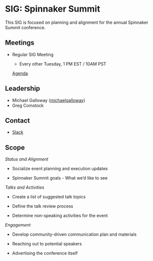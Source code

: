 # SIG: Spinnaker Summit

This SIG is focused on planning and alignment for the annual Spinnaker Summit conference. 

## Meetings

* Regular SIG Meeting
  * Every other Tuesday, 1 PM EST / 10AM PST
  
  [Agenda](https://docs.google.com/document/d/1Z65IHImNlJbYq3XvVgnWtijhWj3iUlMGG5uQudjhTe4/edit)

## Leadership

* Michael Galloway ([michaelgalloway](https://github.com/michaelgalloway))
* Greg Comstock 

## Contact

* [Slack](http://spinnakerteam.slack.com/messages/spinnakersummit)

## Scope

*Status and Alignment*

* Socialize event planning and execution updates

* Spinnaker Summit goals - What we’d like to see

*Talks and Activities*

* Create a list of suggested talk topics

* Define the talk review process

* Determine non-speaking activities for the event

*Engagement*

* Develop community-driven communication plan and materials

* Reaching out to potential speakers

* Advertising the conference itself


